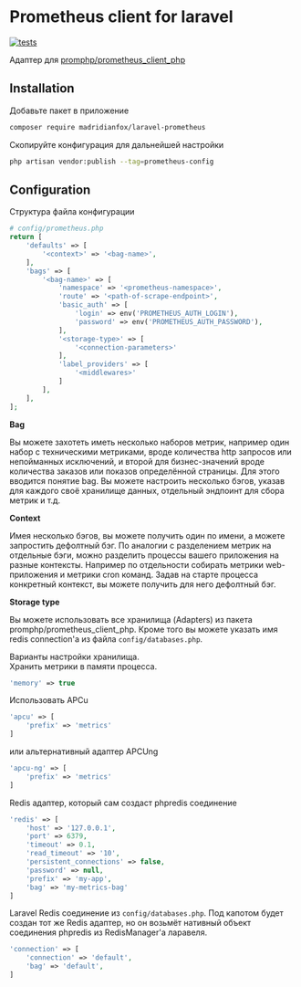# Prometheus client for laravel

[![tests](https://github.com/MadridianFox/laravel-prometheus/actions/workflows/tests.yml/badge.svg)](https://github.com/MadridianFox/laravel-prometheus/actions/workflows/tests.yml)

Адаптер для [promphp/prometheus_client_php](https://github.com/PromPHP/prometheus_client_php)

## Installation

Добавьте пакет в приложение
```bash
composer require madridianfox/laravel-prometheus
```

Скопируйте конфигурация для дальнейшей настройки
```bash
php artisan vendor:publish --tag=prometheus-config
```

## Configuration

Структура файла конфигурации

```php
# config/prometheus.php
return [
    'defaults' => [
        '<context>' => '<bag-name>',
    ],
    'bags' => [
        '<bag-name>' => [
            'namespace' => '<prometheus-namespace>',
            'route' => '<path-of-scrape-endpoint>',
            'basic_auth' => [
                'login' => env('PROMETHEUS_AUTH_LOGIN'),
                'password' => env('PROMETHEUS_AUTH_PASSWORD'),
            ],
            '<storage-type>' => [
                '<connection-parameters>'
            ],
            'label_providers' => [
                '<middlewares>'
            ]
        ],
    ],
];
```

**Bag**

Вы можете захотеть иметь несколько наборов метрик, например один набор с техническими метриками, вроде количества http запросов или непойманных исключений,
и второй для бизнес-значений вроде количества заказов или показов определённой страницы.
Для этого вводится понятие bag. 
Вы можете настроить несколько бэгов, указав для каждого своё хранилище данных, отдельный эндпоинт для сбора метрик и т.д.

**Context**

Имея несколько бэгов, вы можете получить один по имени, а можете запростить дефолтный бэг.
По аналогии с разделением метрик на отдельные бэги, можно разделить процессы вашего приложения на разные контексты.
Например по отдельности собирать метрики web-приложения и метрики cron команд.
Задав на старте процесса конкретный контекст, вы можете получить для него дефолтный бэг. 

**Storage type**

Вы можете использовать все хранилища (Adapters) из пакета promphp/prometheus_client_php. Кроме того вы можете указать имя
redis connection'a из файла `config/databases.php`.

Варианты настройки хранилища.  
Хранить метрики в памяти процесса.
```php
'memory' => true
```
Использовать APCu
```php
'apcu' => [
    'prefix' => 'metrics'
]
```
или альтернативный адаптер APCUng
```php
'apcu-ng' => [
    'prefix' => 'metrics'
]
```
Redis адаптер, который сам создаст phpredis соединение
```php
'redis' => [
    'host' => '127.0.0.1',
    'port' => 6379,
    'timeout' => 0.1,
    'read_timeout' => '10',
    'persistent_connections' => false,
    'password' => null,
    'prefix' => 'my-app',
    'bag' => 'my-metrics-bag'
]
```
Laravel Redis соединение из `config/databases.php`. Под капотом будет создан тот же Redis адаптер,
но он возьмёт нативный объект соединения phpredis из RedisManager'a ларавеля.
```php
'connection' => [
    'connection' => 'default',
    'bag' => 'default',
]
```
